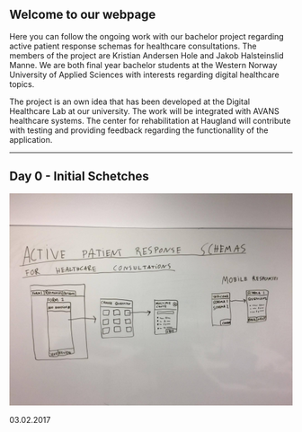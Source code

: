 ## Welcome to our webpage

Here you can follow the ongoing work with our bachelor project regarding active patient response schemas for healthcare consultations. The members of the project are Kristian Andersen Hole and Jakob Halsteinslid Manne. We are both final year bachelor students at the Western Norway University of Applied Sciences with interests regarding digital healthcare topics. 

The project is an own idea that has been developed at the Digital Healthcare Lab at our university. The work will be integrated with AVANS healthcare systems. The center for rehabilitation at Haugland will contribute with testing and providing feedback regarding the functionallity of the application. 

* * *
## Day 0 - Initial Schetches

![alt tag](https://github.com/KaHole/group3-project-progress/blob/master/InitialScetches.jpg)

03.02.2017
